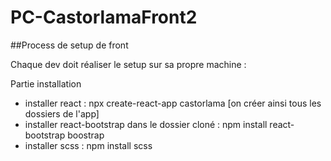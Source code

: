 # PC-CastorlamaFront2

##Process de setup de front

Chaque dev doit réaliser le setup sur sa propre machine : 

Partie installation
- installer react : npx create-react-app castorlama [on créer ainsi tous les dossiers de l'app]
- installer react-bootstrap dans le dossier cloné : npm install react-bootstrap boostrap
- installer scss : npm install scss
